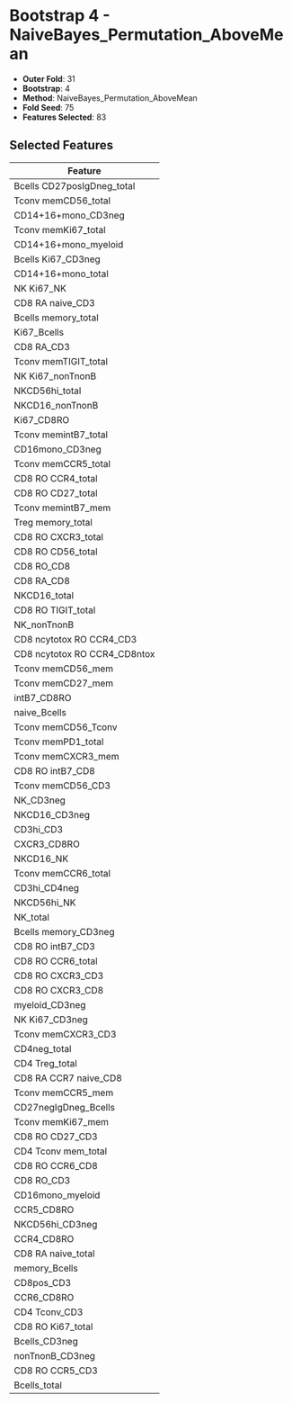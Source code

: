 # Bootstrap 4 - NaiveBayes_Permutation_AboveMean

- **Outer Fold**: 31
- **Bootstrap**: 4
- **Method**: NaiveBayes_Permutation_AboveMean
- **Fold Seed**: 75
- **Features Selected**: 83

## Selected Features

| Feature |
|---------|
| Bcells CD27posIgDneg_total |
| Tconv memCD56_total |
| CD14+16+mono_CD3neg |
| Tconv memKi67_total |
| CD14+16+mono_myeloid |
| Bcells Ki67_CD3neg |
| CD14+16+mono_total |
| NK Ki67_NK |
| CD8 RA naive_CD3 |
| Bcells memory_total |
| Ki67_Bcells |
| CD8 RA_CD3 |
| Tconv memTIGIT_total |
| NK Ki67_nonTnonB |
| NKCD56hi_total |
| NKCD16_nonTnonB |
| Ki67_CD8RO |
| Tconv memintB7_total |
| CD16mono_CD3neg |
| Tconv memCCR5_total |
| CD8 RO CCR4_total |
| CD8 RO CD27_total |
| Tconv memintB7_mem |
| Treg memory_total |
| CD8 RO CXCR3_total |
| CD8 RO CD56_total |
| CD8 RO_CD8 |
| CD8 RA_CD8 |
| NKCD16_total |
| CD8 RO TIGIT_total |
| NK_nonTnonB |
| CD8 ncytotox RO CCR4_CD3 |
| CD8 ncytotox RO CCR4_CD8ntox |
| Tconv memCD56_mem |
| Tconv memCD27_mem |
| intB7_CD8RO |
| naive_Bcells |
| Tconv memCD56_Tconv |
| Tconv memPD1_total |
| Tconv memCXCR3_mem |
| CD8 RO intB7_CD8 |
| Tconv memCD56_CD3 |
| NK_CD3neg |
| NKCD16_CD3neg |
| CD3hi_CD3 |
| CXCR3_CD8RO |
| NKCD16_NK |
| Tconv memCCR6_total |
| CD3hi_CD4neg |
| NKCD56hi_NK |
| NK_total |
| Bcells memory_CD3neg |
| CD8 RO intB7_CD3 |
| CD8 RO CCR6_total |
| CD8 RO CXCR3_CD3 |
| CD8 RO CXCR3_CD8 |
| myeloid_CD3neg |
| NK Ki67_CD3neg |
| Tconv memCXCR3_CD3 |
| CD4neg_total |
| CD4 Treg_total |
| CD8 RA CCR7 naive_CD8 |
| Tconv memCCR5_mem |
| CD27negIgDneg_Bcells |
| Tconv memKi67_mem |
| CD8 RO CD27_CD3 |
| CD4 Tconv mem_total |
| CD8 RO CCR6_CD8 |
| CD8 RO_CD3 |
| CD16mono_myeloid |
| CCR5_CD8RO |
| NKCD56hi_CD3neg |
| CCR4_CD8RO |
| CD8 RA naive_total |
| memory_Bcells |
| CD8pos_CD3 |
| CCR6_CD8RO |
| CD4 Tconv_CD3 |
| CD8 RO Ki67_total |
| Bcells_CD3neg |
| nonTnonB_CD3neg |
| CD8 RO CCR5_CD3 |
| Bcells_total |
